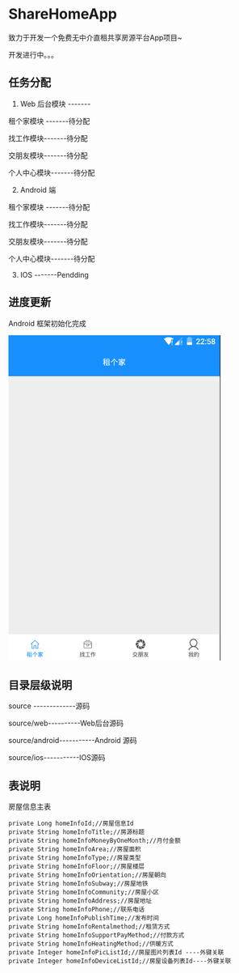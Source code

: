 # ShareHomeApp
致力于开发一个免费无中介直租共享房源平台App项目~

开发进行中。。。

## 任务分配

1. Web 后台模块 -------

租个家模块 -------待分配

找工作模块-------待分配

交朋友模块-------待分配

个人中心模块-------待分配

2. Android 端

租个家模块 -------待分配

找工作模块-------待分配

交朋友模块-------待分配

个人中心模块-------待分配

3. IOS -------Pendding

## 进度更新

Android 框架初始化完成

![Alt text](/preview/android_preview.png)

## 目录层级说明

source -------------源码

source/web----------Web后台源码

source/android-----------Android 源码

source/ios-----------IOS源码

## 表说明

房屋信息主表

	private Long homeInfoId;//房屋信息Id
	private String homeInfoTitle;//房源标题
	private String homeInfoMoneyByOneMonth;//月付金额
	private String homeInfoArea;//房屋面积
	private String homeInfoType;//房屋类型
	private String homeInfoFloor;//房屋楼层
	private String homeInfoOrientation;//房屋朝向
	private String homeInfoSubway;//房屋地铁
	private String homeInfoCommunity;//房屋小区
	private String homeInfoAddress;//房屋地址
	private String homeInfoPhone;//联系电话
	private Long homeInfoPublishTime;//发布时间
	private String homeInfoRentalmethod;//租赁方式
	private String homeInfoSupportPayMethod;//付款方式
	private String homeInfoHeatingMethod;//供暖方式
	private Integer homeInfoPicListId;//房屋图片列表Id ----外键关联
	private Integer homeInfoDeviceListId;//房屋设备列表Id----外键关联
